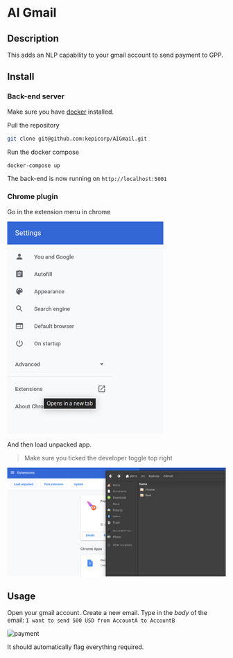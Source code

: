 # AI Gmail

## Description

This adds an NLP capability to your gmail account to send payment to GPP.

## Install

### Back-end server

Make sure you have [docker](https://docker.io) installed.

Pull the repository

```bash
git clone git@github.com:kepicorp/AIGmail.git
```

Run the docker compose

```bash
docker-compose up
```

The back-end is now running on ```http://localhost:5001```

### Chrome plugin

Go in the extension menu in chrome

![extension](assets/chrome_extension.png)

And then load unpacked app.  

> Make sure you ticked the developer toggle top right

![plugin](assets/chrome_plugin.png)

## Usage

Open your gmail account.
Create a new email.
Type in the *body* of the email:
```I want to send 500 USD from AccountA to AccountB```

![payment](assets/payment.png)

It should automatically flag everything required.

